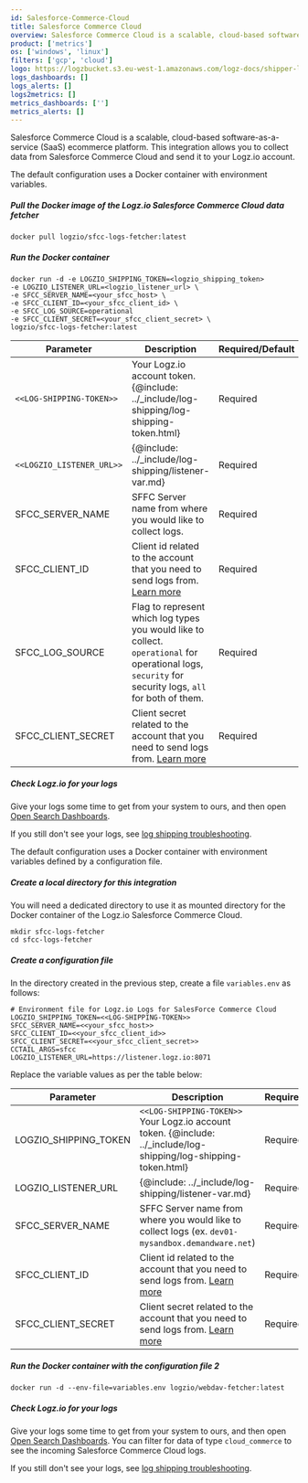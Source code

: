 ```yaml
---
id: Salesforce-Commerce-Cloud
title: Salesforce Commerce Cloud
overview: Salesforce Commerce Cloud is a scalable, cloud-based software-as-a-service (SaaS) ecommerce platform. This integration allows you to collect data from Salesforce Commerce Cloud and send it to your Logz.io account.
product: ['metrics']
os: ['windows', 'linux']
filters: ['gcp', 'cloud']
logo: https://logzbucket.s3.eu-west-1.amazonaws.com/logz-docs/shipper-logos/aiven-logo.png
logs_dashboards: []
logs_alerts: []
logs2metrics: []
metrics_dashboards: ['']
metrics_alerts: []
---
```



Salesforce Commerce Cloud is a scalable, cloud-based software-as-a-service (SaaS) ecommerce platform. This integration allows you to collect data from Salesforce Commerce Cloud and send it to your Logz.io account.

 

The default configuration uses a Docker container with environment variables.

 


##### Pull the Docker image of the Logz.io Salesforce Commerce Cloud data fetcher

```shell
docker pull logzio/sfcc-logs-fetcher:latest
```

##### Run the Docker container

```shell
docker run -d -e LOGZIO_SHIPPING_TOKEN=<logzio_shipping_token>
-e LOGZIO_LISTENER_URL=<logzio_listener_url> \
-e SFCC_SERVER_NAME=<your_sfcc_host> \
-e SFCC_CLIENT_ID=<your_sfcc_client_id> \
-e SFCC_LOG_SOURCE=operational
-e SFCC_CLIENT_SECRET=<your_sfcc_client_secret> \
logzio/sfcc-logs-fetcher:latest
```

| Parameter | Description | Required/Default |
|---|---|---|
|  `<<LOG-SHIPPING-TOKEN>>` | Your Logz.io account token. {@include: ../_include/log-shipping/log-shipping-token.html}  | Required  |
| `<<LOGZIO_LISTENER_URL>>` | {@include: ../_include/log-shipping/listener-var.md} | Required |
| SFCC_SERVER_NAME         | SFFC Server name from where you would like to collect logs.                                                                                                                                                                                                                                                                 |      Required |
| SFCC_CLIENT_ID        | Client id related to the account that you need to send logs from. [Learn more](https://documentation.b2c.commercecloud.salesforce.com/DOC3/index.jsp?topic=%2Fcom.demandware.dochelp%2Fcontent%2Fb2c_commerce%2Ftopics%2Faccount_manager%2Fb2c_account_manager_add_api_client_id.html)                                                           |      Required |
| SFCC_LOG_SOURCE    | Flag to represent which log types you would like to collect. `operational` for operational logs, `security` for security logs, `all` for both of them.                                                       |      Required |
| SFCC_CLIENT_SECRET    | Client secret related to the account that you need to send logs from. [Learn more](https://documentation.b2c.commercecloud.salesforce.com/DOC3/index.jsp?topic=%2Fcom.demandware.dochelp%2Fcontent%2Fb2c_commerce%2Ftopics%2Faccount_manager%2Fb2c_account_manager_add_api_client_id.html)                                                       |      Required |

##### Check Logz.io for your logs

Give your logs some time to get from your system to ours, and then open [Open Search Dashboards](https://app.logz.io/#/dashboard/osd).

If you still don't see your logs, see [log shipping troubleshooting]({{site.baseurl}}/user-guide/log-shipping/log-shipping-troubleshooting.html).

 

The default configuration uses a Docker container with environment variables defined by a configuration file.

 


##### Create a local directory for this integration

You will need a dedicated directory to use it as mounted directory for the Docker container of the Logz.io Salesforce Commerce Cloud.

```shell
mkdir sfcc-logs-fetcher
cd sfcc-logs-fetcher
```

##### Create a configuration file

In the directory created in the previous step, create a file `variables.env` as follows:

```env
# Environment file for Logz.io Logs for SalesForce Commerce Cloud
LOGZIO_SHIPPING_TOKEN=<<LOG-SHIPPING-TOKEN>>
SFCC_SERVER_NAME=<<your_sfcc_host>>
SFCC_CLIENT_ID=<<your_sfcc_client_id>>
SFCC_CLIENT_SECRET=<<your_sfcc_client_secret>>
CCTAIL_ARGS=sfcc
LOGZIO_LISTENER_URL=https://listener.logz.io:8071
```

Replace the variable values as per the table below:

| Parameter | Description | Required/Default |
|---|---|---|
| LOGZIO_SHIPPING_TOKEN | `<<LOG-SHIPPING-TOKEN>>` Your Logz.io account token. {@include: ../_include/log-shipping/log-shipping-token.html}  | Required  |
| LOGZIO_LISTENER_URL | {@include: ../_include/log-shipping/listener-var.md} | Required |
| SFCC_SERVER_NAME         | SFFC Server name from where you would like to collect logs (ex. `dev01-mysandbox.demandware.net`)                                                                                                                                                                                                                                                                |      Required |
| SFCC_CLIENT_ID        | Client id related to the account that you need to send logs from. [Learn more](https://documentation.b2c.commercecloud.salesforce.com/DOC3/index.jsp?topic=%2Fcom.demandware.dochelp%2Fcontent%2Fb2c_commerce%2Ftopics%2Faccount_manager%2Fb2c_account_manager_add_api_client_id.html)                                                           |      Required |
| SFCC_CLIENT_SECRET    | Client secret related to the account that you need to send logs from. [Learn more](https://documentation.b2c.commercecloud.salesforce.com/DOC3/index.jsp?topic=%2Fcom.demandware.dochelp%2Fcontent%2Fb2c_commerce%2Ftopics%2Faccount_manager%2Fb2c_account_manager_add_api_client_id.html)                                                       |      Required |

##### Run the Docker container with the configuration file 2

```shell
docker run -d --env-file=variables.env logzio/webdav-fetcher:latest
```


##### Check Logz.io for your logs

Give your logs some time to get from your system to ours, and then open [Open Search Dashboards](https://app.logz.io/#/dashboard/osd). You can filter for data of type `cloud_commerce` to see the incoming Salesforce Commerce Cloud logs. 

If you still don't see your logs, see [log shipping troubleshooting]({{site.baseurl}}/user-guide/log-shipping/log-shipping-troubleshooting.html).

 
